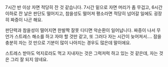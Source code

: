 7시간 반 이상 자면 적당히 잔 것 같습니다. 7시간 밑으로 자면 머리가 좀 무겁고, 6시간 이하로 잔 날은 판단도 떨어지고, 참을성도 떨어져 평소라면 적당히 넘어갈 일에도 굉장히 짜증이 나곤 해요.

판단력과 참을성이 떨어지면 한발짝 잘못 디디면 악순환이 일어납니다. 짜증이 나서 무언가 스트레스 해소를 하고 자야 할 것만 같고, 또 그러다 자는 시간이 늦어져서.... 잠을 충분히 자는 것 만으로 기분이 많이 나아지는 경우도 많은데 말이에요.

스트레스 받아도 억지로라도 먹고 지내자는 것은 그럭저럭 하고 있는 것 같은데, 자는 것은 그리 잘 되지 않네요.
